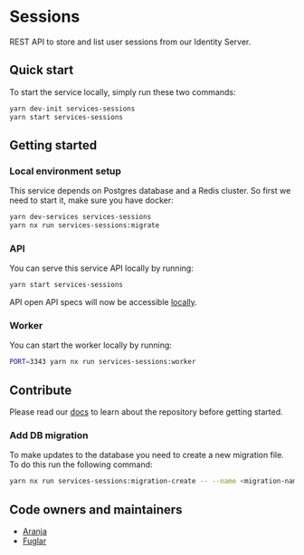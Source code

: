 # Sessions

REST API to store and list user sessions from our Identity Server.

## Quick start

To start the service locally, simply run these two commands:

```bash
yarn dev-init services-sessions
yarn start services-sessions
```

## Getting started

### Local environment setup

This service depends on Postgres database and a Redis cluster. So first we need to start it, make sure you have docker:

```bash
yarn dev-services services-sessions
yarn nx run services-sessions:migrate
```

### API

You can serve this service API locally by running:

```bash
yarn start services-sessions
```

API open API specs will now be accessible [locally](http://localhost:3333/swagger).

### Worker

You can start the worker locally by running:

```bash
PORT=3343 yarn nx run services-sessions:worker
```

## Contribute

Please read our [docs](https://docs.devland.is) to learn about the repository before getting started.

### Add DB migration

To make updates to the database you need to create a new migration file. To do this run the following command:

```bash
yarn nx run services-sessions:migration-create -- --name <migration-name>
```

## Code owners and maintainers

- [Aranja](https://github.com/orgs/island-is/teams/aranja/members)
- [Fuglar](https://github.com/orgs/island-is/teams/fuglar/members)
